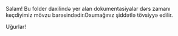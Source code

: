 Salam! 
Bu folder daxilində yer alan dokumentasiyalar dərs zamanı keçdiyimiz mövzu barəsindədir.Oxumağınız şiddətlə tövsiyyə edilir.

Uğurlar!